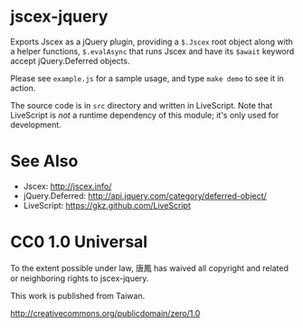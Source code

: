 jscex-jquery
============

Exports Jscex as a jQuery plugin, providing a `$.Jscex` root object
along with a helper functions, `$.evalAsync` that runs Jscex and
have its `$await` keyword accept jQuery.Deferred objects.

Please see `example.js` for a sample usage, and type `make demo`
to see it in action.

The source code is in `src` directory and written in LiveScript.
Note that LiveScript is _not_ a runtime dependency of this module;
it's only used for development.

# See Also

* Jscex: http://jscex.info/
* jQuery.Deferred: http://api.jquery.com/category/deferred-object/
* LiveScript: https://gkz.github.com/LiveScript

# CC0 1.0 Universal

To the extent possible under law, 唐鳳 has waived all copyright
and related or neighboring rights to jscex-jquery.

This work is published from Taiwan.

http://creativecommons.org/publicdomain/zero/1.0
